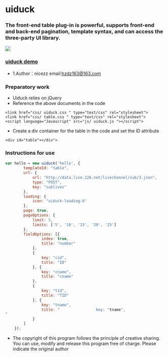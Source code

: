 # uiduck
### The front-end table plug-in is powerful, supports front-end and back-end pagination, template syntax, and can access the three-party UI library. <br>
![]( https://ftp.bmp.ovh/imgs/2019/12/7ae8cdfa99340008.png )
### [uiduck demo](https://nicez2.github.io/uiduck/index.html)<br>

* 1.Author：nicezz  email:hzdz163@163.com <br>
### Preparatory work
- Uiduck relies on jQuery
- Reference the above documents in the code
````
<link href="css/ uiduck.css " type="text/css" rel="stylesheet">
<link href="css/ table.css " type="text/css" rel="stylesheet">
<script language="Javascript" src="js/ uiduck.js "></script">
````
- Create a div container for the table in the code and set the ID attribute
````
<div id="table"></div">
````
### Instructions for use
````javascript
var hello = new uiduck('hello', {
		templateId: "table",
		url: {
			url: "http://data.live.126.net/livechannel/sub/3.json",
			type: "POST",
			key: "sublives"
		},
		loading: {
			icon: "uiduck-loading-6"
		},
		page: true,
		pageOptions: {
			limit: 5,
			limits: ['5', '10', '15', '20', '25']
		},
		fieldOptions: [{
				index: true,
				title: "number"
			},
			{
				key: "cid",
				title: "ID"
			}, {
				key: "cname",
				title: "cname"
			},
			{
				key: "tid",
				title: "TID"
			}, {
				key: "tname",
				title: "				key: "tname",
"
			}
		]
	});
````
* The copyright of this program follows the principle of creative sharing. You can use, modify and release this program free of charge. Please indicate the original author